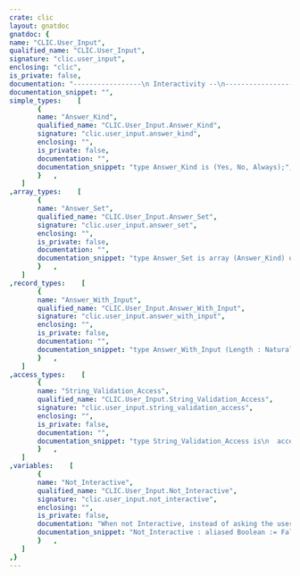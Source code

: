 ```yaml
---
crate: clic
layout: gnatdoc
gnatdoc: {
name: "CLIC.User_Input",
qualified_name: "CLIC.User_Input",
signature: "clic.user_input",
enclosing: "clic",
is_private: false,
documentation: "-----------------\n Interactivity --\n-----------------",
documentation_snippet: "",
simple_types:    [
       {
       name: "Answer_Kind",
       qualified_name: "CLIC.User_Input.Answer_Kind",
       signature: "clic.user_input.answer_kind",
       enclosing: "",
       is_private: false,
       documentation: "",
       documentation_snippet: "type Answer_Kind is (Yes, No, Always);",
       }   ,
   ]
,array_types:    [
       {
       name: "Answer_Set",
       qualified_name: "CLIC.User_Input.Answer_Set",
       signature: "clic.user_input.answer_set",
       enclosing: "",
       is_private: false,
       documentation: "",
       documentation_snippet: "type Answer_Set is array (Answer_Kind) of Boolean;",
       }   ,
   ]
,record_types:    [
       {
       name: "Answer_With_Input",
       qualified_name: "CLIC.User_Input.Answer_With_Input",
       signature: "clic.user_input.answer_with_input",
       enclosing: "",
       is_private: false,
       documentation: "",
       documentation_snippet: "type Answer_With_Input (Length : Natural) is record\n   Input  : String (1 .. Length);\n   Answer : Answer_Kind;\nend record;",
       }   ,
   ]
,access_types:    [
       {
       name: "String_Validation_Access",
       qualified_name: "CLIC.User_Input.String_Validation_Access",
       signature: "clic.user_input.string_validation_access",
       enclosing: "",
       is_private: false,
       documentation: "",
       documentation_snippet: "type String_Validation_Access is\n  access function (Str : String) return Boolean;",
       }   ,
   ]
,variables:    [
       {
       name: "Not_Interactive",
       qualified_name: "CLIC.User_Input.Not_Interactive",
       signature: "clic.user_input.not_interactive",
       enclosing: "",
       is_private: false,
       documentation: "When not Interactive, instead of asking the user something, use default.",
       documentation_snippet: "Not_Interactive : aliased Boolean := False;",
       }   ,
   ]
,}
---
```

